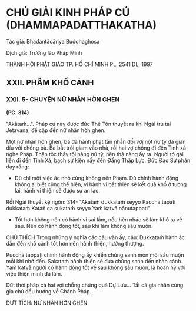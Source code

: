 # CHÚ GIẢI KINH PHÁP CÚ (DHAMMAPADATTHAKATHA)

Tác giả: Bhadantācāriya Buddhaghosa

Dịch giả: Trưởng lão Pháp Minh

THÀNH HỘI PHẬT GIÁO TP. HỒ CHÍ MINH
PL. 2541 DL. 1997

## XXII. PHẨM KHỔ CẢNH

### XXII. 5- CHUYỆN NỮ NHÂN HỜN GHEN

**(PC. 314)**

"Akātaṁ...".
Pháp cú này được đức Thế Tôn thuyết ra khi Ngài trú tại Jetavana, đề cập đến nữ nhân hờn ghen.

Một nữ nhân hờn ghen, bà đã hành phạt tàn nhẫn đối với nột nữ tỳ đã gian díu với chồng bà. Bà bắt trói giam vào nhà, rồi hai vợ chồng đi đến Tinh xá nghe Pháp. Thân tộc thấy tội nàng nữ tỳ, nên thả nàng ấy ra. Người tớ gái liền đi đến Tinh Xá, bạch sự kiện nầy đến Đấng Thập Lực. Đức Đạo Sư phán dạy rằng:

- Dù chỉ một việc ác nhỏ cũng không nên Phạm. Dù chính hành động không ai biết cũng thể hiện, vì hành vi bất thiện sẽ kết quả khổ ở tương lai, hành vi thiện sẽ được sự an lạc.

Rồi Ngài thuyết kệ ngôn: 314- "Akataṁ dukkataṁ seyyo
Pacchā tapati dukkataṁ
Katañ ca sukataṁ seyyo
Yaṁ katvā nānutappati"

- Tốt hơn không nên có hành vi sai lầm, nếu hèn nhác sẽ làm khổ ta về sau. Nên có hành động tốt, sau khi làm không sầu muộn.

CHÚ THÍCH
Trong những ý nghĩa các câu văn ấy, câu: Dukkaṭaṁ hành ác dẫn đến khổ cảnh tốt hơn nên hành thiện, hướng thượng.

Pucchā tappaṭi chính hành động ấy khiến chúng sanh mòn mõi sầu muộn mỗi khi nhớ đến.
Sakataṁ hành thiện sẽ đưa chúng sanh đến nhàn cảnh.
Yaṁ katvā người có hành động tốt về sau không sầu muộn, là hoan hỷ với việc thiện mình đã làm.

Dứt thời pháp cả hai vợi chồng chứng quả Dự Lưu... Tất cả gia nhân cùng gia chủ đều hướng về
Chánh Pháp.

DỨT TÍCH: NỮ NHÂN HỜN GHEN
